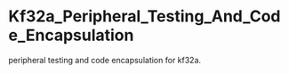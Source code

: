 # Kf32a_Peripheral_Testing_And_Code_Encapsulation
 peripheral testing and code encapsulation for kf32a.
